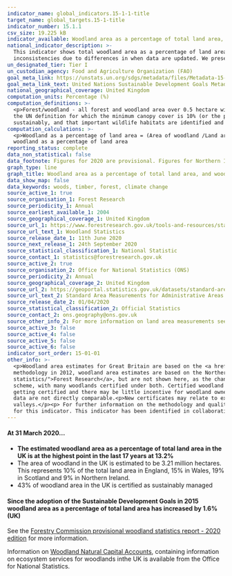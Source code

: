```yaml
---
indicator_name: global_indicators.15-1-1-title
target_name: global_targets.15-1-title
indicator_number: 15.1.1
csv_size: 19.225 kB
indicator_available: Woodland area as a percentage of total land area, and woodland area certified as sustainably managed as a percentage of total land area
national_indicator_description: >-
  This indicator shows total woodland area as a percentage of land area, and the area of woodland that is certified against agreed environmental standards as a percentage of land area. While the data presented by the UN uses the same source as we present here, there may be some
  inconsistencies due to differences in when data are updated. We present more up-to-date estimates that may include revisions to earlier years.
un_designated_tier: Tier I
un_custodian_agency: Food and Agriculture Organization (FAO)
goal_meta_link: https://unstats.un.org/sdgs/metadata/files/Metadata-15-01-01.pdf
goal_meta_link_text: United Nations Sustainable Development Goals Metadata (PDF 379 KB)
national_geographical_coverage: United Kingdom
computation_units: Percentage (%)
computation_definitions: >-
  <p>Forest/woodland - all forest and woodland area over 0.5 hectare with a minimum of 20% canopy cover (25% in Northern Ireland) (or the potential to achieve it) and a minimum width of 20 metres, including areas of new planting, clearfell, windblow and restocked areas. This differs from
  the UN definition for which the minimum canopy cover is 10% (or the potential to achieve it) <p>Woodland certification - Woodland certification assesses management practices against agreed environmental standards. Certification requires that wood products are harvested legally and
  sustainably, and that important wildlife habitats are identified and are not negatively impacted by management.  Woodland certification schemes promote good forest practice and are used to demonstrate that wood or wood products come from well-managed forests.
computation_calculations: >-
  <p>Woodland as a percentage of land area = (Area of woodland /Land area ) * 100 <p> Certified woodland as a percentage of land area = (Area of certified woodland / Land area) * 100 <p> Non-certified woodland as a percentage of land area = Woodland as a percentage of land area - Certified
  woodland as a percentage of land area
reporting_status: complete
data_non_statistical: false
data_footnote: Figures for 2020 are provisional. Figures for Northern Ireland and the UK are not shown prior to 2013 due to a change in methodology.
graph_type: line
graph_title: Woodland area as a percentage of total land area, and woodland area certified as sustainably managed as a percentage of total land area 
data_show_map: false
data_keywords: woods, timber, forest, climate change
source_active_1: true
source_organisation_1: Forest Research
source_periodicity_1: Annual
source_earliest_available_1: 2004
source_geographical_coverage_1: United Kingdom
source_url_1: https://www.forestresearch.gov.uk/tools-and-resources/statistics/statistics-by-topic/woodland-statistics/
source_url_text_1: Woodland Statistics
source_release_date_1: 11th June 2020
source_next_release_1: 24th September 2020
source_statistical_classification_1: National Statistic 
source_contact_1: statistics@forestresearch.gov.uk
source_active_2: true
source_organisation_2: Office for National Statistics (ONS)
source_periodicity_2: Annual
source_geographical_coverage_2: United Kingdom
source_url_2: https://geoportal.statistics.gov.uk/datasets/standard-area-measurements-2019-for-administrative-areas-in-the-united-kingdom
source_url_text_2: Standard Area Measurements for Administrative Areas (2019)
source_release_date_2: 01/04/2020
source_statistical_classification_2: Official Statistics
source_contact_2: ons.geography@ons.gov.uk
source_other_info_2: For more information on land area measurements see the Standard Area Measurements User Guide 2019, found in the zip file in the link to the data source.
source_active_3: false
source_active_4: false
source_active_5: false
source_active_6: false
indicator_sort_order: 15-01-01
other_info: >-
  <p>Woodland area estimates for Great Britain are based on the <a href="https://data.gov.uk/dataset/cd748245-e68c-41e4-bb1a-4728bc64163c/national-forest-inventory-woodland-england-2018">National Forest Inventory (NFI) Woodland map</a>. For Northern Ireland, following a change of
  methodology in 2012, woodland area estimates are based on the Northern Ireland Woodland Register. Figures for Northern Ireland and the whole of the UK prior to 2013 are available at <a href="https://www.forestresearch.gov.uk/tools-and-resources/statistics/statistics-by-topic/woodland-
  statistics/">Forest Research</a>, but are not shown here, as the change in methodology caused a large step-change in estimates.<p>All certified woodland is certified under the Forest Stewardship Council (FSC) scheme or the Programme for the Endorsement of Forest Certification (PEFC)
  scheme, with many woodlands certified under both. Certified woodland areas are often used as an indicator of sustainable forest management, however, woodland that is not certified may also be sustainably managed. Some choose not to become certified because there is a cost involved in
  getting certified and there may be little incentive for woodland owners to get their woodlands certified if timber production is not a major objective.<p>Certification in the UK began in 1996. Data prior to 2004 are not presented here due to differences in methodology, which mean the
  data are not directly comparable.<p>New certificates may relate to existing woodland that was not previously certified, or to newly planted areas. <p>The land area and forest area measurements used here are ‘flat’ as they do not take into account variations in relief e.g. mountains and
  valleys.</p><p> For further information on the methodology and quality of woodland area estimates please see the Forest Research <a href="https://www.forestresearch.gov.uk/documents/7647/PWS_2020.pdf">2020 edition of Provisional Woodland Statistics</a>. Data follows the UN specification
  for this indicator. This indicator has been identified in collaboration with topic experts.
---
```

####  **At 31 March 2020...**

<ul>
<li><strong>The estimated woodland area as a percentage of total land area in the UK is at the highest point in the last 17 years at 13.2%</strong></li>
<li>The area of woodland in the UK is estimated to be 3.21 million hectares. This represents 10% of the total land area in England, 15% in Wales, 19% in Scotland and 9% in Northern Ireland.</li>
<li>43% of woodland area in the UK is certified as sustainably managed</li>
</ul>

#### **Since the adoption of the Sustainable Development Goals in 2015 woodland area as a percentage of total land area has increased by 1.6% (UK)**

See the [Forestry Commission provisional woodland statistics report - 2020 edition](https://www.forestresearch.gov.uk/tools-and-resources/statistics/statistics-by-topic/woodland-statistics/) for more information.

Information on [Woodland Natural Capital Accounts](file:///C:/Users/woode/Downloads/Woodland%20natural%20capital%20accounts,%20UK%202020.pdf), containing information on ecosystem services for woodlands inthe UK is available from the Office for National Statistics.